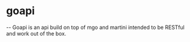 # goapi
--
Goapi is an api build on top of mgo and martini intended to be RESTful and work
out of the box.
